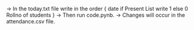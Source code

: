 -> In the today.txt file write in the order {
                                             date 
                                             if Present List write 1 else 0
                                             Rollno of students
                                             }
-> Then run code.pynb.
-> Changes will occur in the attendance.csv file.
